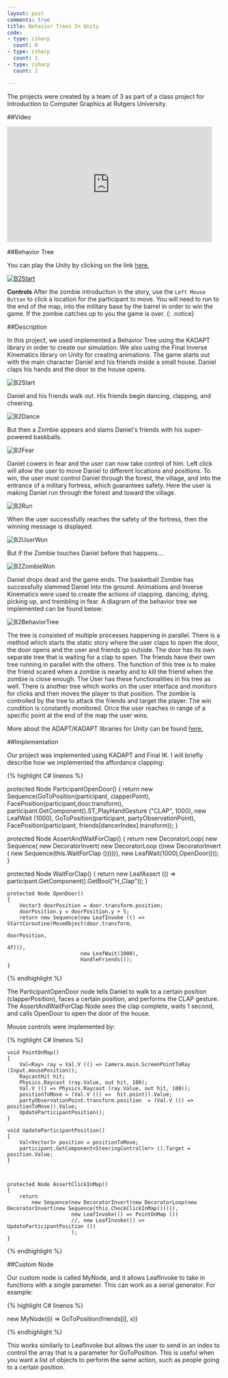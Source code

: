 ```yaml
---
layout: post
comments: true
title: Behavior Trees In Unity  
code:
- type: csharp 
  count: 0
- type: csharp
  count: 1
- type: csharp
  count: 2  

---
```

The projects were created by a team of 3 as part of a class project for Introduction to Computer Graphics at Rutgers University.


##Video 

<iframe width="480" height="270" src="https://www.youtube.com/embed/HhCYzRJoxO8" frameborder="0" allowfullscreen></iframe>


##Behavior Tree

You can play the Unity by clicking on the link 
<a href="/B2Game.html"> here.</a>

<a href="/B2Game.html"><img src="/images/Graphics/B2Start.png" alt="B2Start"/></a>

<i class="fa fa-gamepad"></i> **Controls** 
After the zombie introduction in the story, use the `Left Mouse Button` to click a location for the participant to move. You will need to run to the end of the map, into the military base by the barrel in order to win the game. If the zombie catches up to you the game is over.
{: .notice}



##Description

In this project, we used implemented a Behavior Tree using the KADAPT library in order to create our simulation. We also using the Final Inverse Kinematics library on Unity for creating animations.
The game starts out with the main character Daniel and his friends inside a small house. Daniel claps his hands and the door to the house opens.

<img src="/images/Graphics/B2Start.png" alt="B2Start"/>

Daniel and his friends walk out. His friends begin dancing, clapping, and cheering.

<img src="/images/Graphics/B2Dance.png" alt="B2Dance"/>

But then a Zombie appears and slams Daniel's friends with his super-powered baskballs.

<img src="/images/Graphics/B2Fear.png" alt="B2Fear"/>

Daniel cowers in fear and the user can now take control of him. Left click will allow the user to move Daniel to different locations and positions. To win, the user must control Daniel through the forest, the village, and into the entrance of a military fortress, which guarantees safety.
Here the user is making Daniel run through the forest and toward the village.

<img src="/images/Graphics/B2Run.png" alt="B2Run"/>

When the user successfully reaches the safety of the fortress, then the winning message is displayed.

<img src="/images/Graphics/B2UserWon.png" alt="B2UserWon"/>

But if the Zombie touches Daniel before that happens....

<img src="/images/Graphics/B2ZombieWon.png" alt="B2ZombieWon"/>

Daniel drops dead and the game ends. The basketball Zombie has successfully slammed Daniel into the ground.
Animations and Inverse Kinematics were used to create the actions of clapping, dancing, dying, picking up, and trembling in fear. A diagram of the behavior tree we implemented can be found below:

<img src="/images/Graphics/B2BehaviorTree.png" alt="B2BehaviorTree"/>

 The tree is consisted of multiple processes happening in parallel. There is a method which starts the static story where the user claps to open the door, the door opens and the user and friends go outside. The door has its own separate tree that is waiting for a clap to open. The friends have their own tree running in parallel with the others. The function of this tree is to make the friend scared when a zombie is nearby and to kill the friend when the zombie is close enough. The User has these functionalities in his tree as well. There is another tree which works on the user interface and monitors for clicks and then moves the player to that position. The zombie is controlled by the tree to attack the friends and target the player. The win condition is constantly monitored. Once the user reaches in range of a specific point at the end of the map the user wins.

More about the ADAPT/KADAPT libraries for Unity can be found <a href="http://www.cs.rutgers.edu/~mk1353/pdfs/2013-tvcg-adapt-preprint.pdf">here.</a>

##Implementation

Our project was implemented using KADAPT and Final IK. I will briefly describe how we implemented the affordance clapping:

{% highlight C# linenos %}

protected Node ParticipantOpenDoor()
	{
		return
			new Sequence(GoToPosition(participant, clapperPoint),
						 FacePosition(participant,door.transform),
						 participant.GetComponent<BehaviorMecanim>().ST_PlayHandGesture ("CLAP", 1000),
						 new LeafWait (1000),
						 GoToPosition(participant, partyObservationPoint),
						 FacePosition(participant, friends[dancerIndex].transform));
	}

protected Node AssertAndWaitForClap()
	{
		return new DecoratorLoop(
			new Sequence(
			new DecoratorInvert(
			new DecoratorLoop ((new DecoratorInvert (
			new Sequence(this.WaitForClap ()))))),
			new LeafWait(1000),OpenDoor()));
	}

protected Node WaitForClap()
	{
		return new LeafAssert (() => participant.GetComponent<Animator>().GetBool("H_Clap"));
	}

	protected Node OpenDoor()
	{
		Vector3 doorPosition = door.transform.position;
		doorPosition.y = doorPosition.y + 5;
		return new Sequence(new LeafInvoke (() => StartCoroutine(MoveObject(door.transform,
																			doorPosition,
																			4f))),
							new LeafWait(1000),
							HandleFriends());
	}
{% endhighlight %}


The ParticipantOpenDoor node tells Daniel to walk to a certain position (clapperPosition), faces a certain position, and performs the CLAP gesture. The AssertAndWaitForClap Node sees the clap complete, waits 1 second, and calls OpenDoor to open the door of the house.

Mouse controls were implemented by:


{% highlight C# linenos %}

	void PointOnMap()
	{
		Val<Ray> ray = Val.V (() => Camera.main.ScreenPointToRay (Input.mousePosition));
		RaycastHit hit;
		Physics.Raycast (ray.Value, out hit, 100);
		Val.V (() => Physics.Raycast (ray.Value, out hit, 100));
		positionToMove = (Val.V (() =>  hit.point)).Value;
		partyObservationPoint.transform.position  = (Val.V (() =>  positionToMove)).Value;
		UpdateParticipantPosition();
	}

	void UpdateParticipantPosition()
	{
		Val<Vector3> position = positionToMove;
		participant.GetComponent<SteeringController> ().Target = position.Value;
	}

	

	protected Node AssertClickInMap()
	{
		return
			new Sequence(new DecoratorInvert(new DecoratorLoop(new DecoratorInvert(new Sequence(this.CheckClickInMap())))),
						 new LeafInvoke(() => PointOnMap ())
						 //, new LeafInvoke(() => UpdateParticipantPosition ())
						 );
	}

{% endhighlight %}

##Custom Node

Our custom node is called MyNode, and it allows LeafInvoke to take in functions with a single parameter. This can work as a serial generator. For example:

{% highlight C# linenos %}

new MyNode((i) => GoToPosition(friends[i], x))
	
{% endhighlight %}

This works similarly to LeafInvoke but allows the user to send in an index to control the array that is a parameter for GoToPosition. This is useful when you want a list of objects to perform the same action, such as people going to a certain position.

